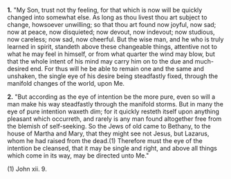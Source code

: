 **1.** "My Son, trust not thy feeling, for that which is now will be quickly changed into somewhat else. As long as thou livest thou art subject to change, howsoever unwilling; so that thou art found now joyful, now sad; now at peace, now disquieted; now devout, now indevout; now studious, now careless; now sad, now cheerful. But the wise man, and he who is truly learned in spirit, standeth above these changeable things, attentive not to what he may feel in himself, or from what quarter the wind may blow, but that the whole intent of his mind may carry him on to the due and much-desired end. For thus will he be able to remain one and the same and unshaken, the single eye of his desire being steadfastly fixed, through the manifold changes of the world, upon Me.

**2.** "But according as the eye of intention be the more pure, even so will a man make his way steadfastly through the manifold storms. But in many the eye of pure intention waxeth dim; for it quickly resteth itself upon anything pleasant which occurreth, and rarely is any man found altogether free from the blemish of self-seeking. So the Jews of old came to Bethany, to the house of Martha and Mary, that they might see not Jesus, but Lazarus, whom he had raised from the dead.(1) Therefore must the eye of the intention be cleansed, that it may be single and right, and above all things which come in its way, may be directed unto Me."

\(1\) John xii. 9.

